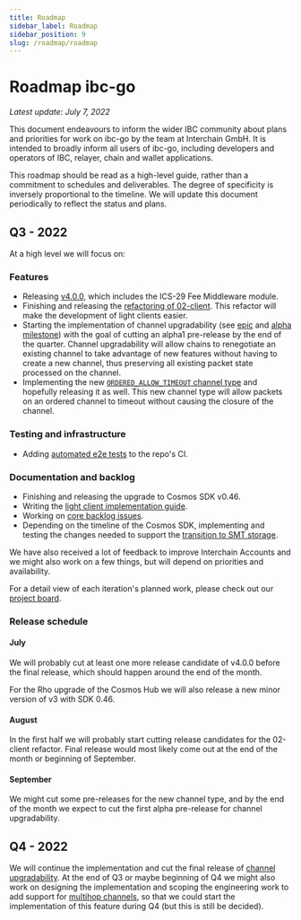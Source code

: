 ```yaml
---
title: Roadmap
sidebar_label: Roadmap
sidebar_position: 9
slug: /roadmap/roadmap
---
```


# Roadmap ibc-go

*Latest update: July 7, 2022*

This document endeavours to inform the wider IBC community about plans and priorities for work on ibc-go by the team at Interchain GmbH. It is intended to broadly inform all users of ibc-go, including developers and operators of IBC, relayer, chain and wallet applications.

This roadmap should be read as a high-level guide, rather than a commitment to schedules and deliverables. The degree of specificity is inversely proportional to the timeline. We will update this document periodically to reflect the status and plans.

## Q3 - 2022

At a high level we will focus on:

### Features

- Releasing [v4.0.0](https://github.com/cosmos/ibc-go/milestone/26), which includes the ICS-29 Fee Middleware module.
- Finishing and releasing the [refactoring of 02-client](https://github.com/cosmos/ibc-go/milestone/16). This refactor will make the development of light clients easier.
- Starting the implementation of channel upgradability (see [epic](https://github.com/cosmos/ibc-go/issues/1599) and [alpha milestone](https://github.com/cosmos/ibc-go/milestone/29)) with the goal of cutting an alpha1 pre-release by the end of the quarter. Channel upgradability will allow chains to renegotiate an existing channel to take advantage of new features without having to create a new channel, thus preserving all existing packet state processed on the channel.
- Implementing the new [`ORDERED_ALLOW_TIMEOUT` channel type](https://github.com/cosmos/ibc-go/milestone/31) and hopefully releasing it as well. This new channel type will allow packets on an ordered channel to timeout without causing the closure of the channel.

### Testing and infrastructure

- Adding [automated e2e tests](https://github.com/cosmos/ibc-go/milestone/32) to the repo's CI.

### Documentation and backlog

- Finishing and releasing the upgrade to Cosmos SDK v0.46.
- Writing the [light client implementation guide](https://github.com/cosmos/ibc-go/issues/59).
- Working on [core backlog issues](https://github.com/cosmos/ibc-go/milestone/28).
- Depending on the timeline of the Cosmos SDK, implementing and testing the changes needed to support the [transition to SMT storage](https://github.com/cosmos/ibc-go/milestone/21).

We have also received a lot of feedback to improve Interchain Accounts and we might also work on a few things, but will depend on priorities and availability.

For a detail view of each iteration's planned work, please check out our [project board](https://github.com/orgs/cosmos/projects/7).

### Release schedule

#### **July**

We will probably cut at least one more release candidate of v4.0.0 before the final release, which should happen around the end of the month.

For the Rho upgrade of the Cosmos Hub we will also release a new minor version of v3 with SDK 0.46.

#### **August**

In the first half we will probably start cutting release candidates for the 02-client refactor. Final release would most likely come out at the end of the month or beginning of September.

#### **September**

We might cut some pre-releases for the new channel type, and by the end of the month we expect to cut the first alpha pre-release for channel upgradability.

## Q4 - 2022

We will continue the implementation and cut the final release of [channel upgradability](https://github.com/cosmos/ibc/blob/master/spec/core/ics-004-channel-and-packet-semantics/UPGRADES.md). At the end of Q3 or maybe beginning of Q4 we might also work on designing the implementation and scoping the engineering work to add support for [multihop channels](https://github.com/cosmos/ibc/pull/741/files), so that we could start the implementation of this feature during Q4 (but this is still be decided).
